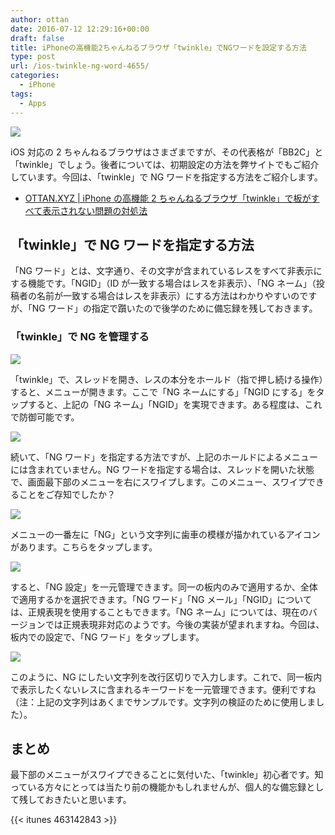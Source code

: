 ```yaml
---
author: ottan
date: 2016-07-12 12:29:16+00:00
draft: false
title: iPhoneの高機能2ちゃんねるブラウザ「twinkle」でNGワードを設定する方法
type: post
url: /ios-twinkle-ng-word-4655/
categories:
  - iPhone
tags:
  - Apps
---
```


![](/images/2016/07/160712-5784dee9214be.jpg)

iOS 対応の 2 ちゃんねるブラウザはさまざまですが、その代表格が「BB2C」と「twinkle」でしょう。後者については、初期設定の方法を弊サイトでもご紹介しています。今回は、「twinkle」で NG ワードを指定する方法をご紹介します。

- [OTTAN.XYZ | iPhone の高機能 2 ちゃんねるブラウザ「twinkle」で板がすべて表示されない問題の対処法](/twinkle-2ch-browser-settings-4343/)

## 「twinkle」で NG ワードを指定する方法

「NG ワード」とは、文字通り、その文字が含まれているレスをすべて非表示にする機能です。「NGID」（ID が一致する場合はレスを非表示）、「NG ネーム」（投稿者の名前が一致する場合はレスを非表示）にする方法はわかりやすいのですが、「NG ワード」の指定で躓いたので後学のために備忘録を残しておきます。

### 「twinkle」で NG を管理する

![](/images/2016/07/160712-5784df5113f26.png)

「twinkle」で、スレッドを開き、レスの本分をホールド（指で押し続ける操作）すると、メニューが開きます。ここで「NG ネームにする」「NGID にする」をタップすると、上記の「NG ネーム」「NGID」を実現できます。ある程度は、これで防御可能です。

![](/images/2016/07/160712-5784df5801a7f.png)

続いて、「NG ワード」を指定する方法ですが、上記のホールドによるメニューには含まれていません。NG ワードを指定する場合は、スレッドを開いた状態で、画面最下部のメニューを右にスワイプします。このメニュー、スワイプできることをご存知でしたか？

![](/images/2016/07/160712-5784df5da3c89.png)

メニューの一番左に「NG」という文字列に歯車の模様が描かれているアイコンがあります。こちらをタップします。

![](/images/2016/07/160712-5784df62552f5.png)

すると、「NG 設定」を一元管理できます。同一の板内のみで適用するか、全体で適用するかを選択できます。「NG ワード」「NG メール」「NGID」については、正規表現を使用することもできます。「NG ネーム」については、現在のバージョンでは正規表現非対応のようです。今後の実装が望まれますね。今回は、板内での設定で、「NG ワード」をタップします。

![](/images/2016/07/160712-5784e2451be76.png)

このように、NG にしたい文字列を改行区切りで入力します。これで、同一板内で表示したくないレスに含まれるキーワードを一元管理できます。便利ですね（注：上記の文字列はあくまでサンプルです。文字列の検証のために使用しました）。

## まとめ

最下部のメニューがスワイプできることに気付いた、「twinkle」初心者です。知っている方々にとっては当たり前の機能かもしれませんが、個人的な備忘録として残しておきたいと思います。

{{< itunes 463142843 >}}
